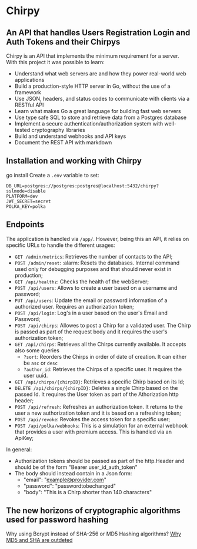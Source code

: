 # Chirpy

## An API that handles Users Registration Login and Auth Tokens and their Chirpys

Chirpy is an API that implements the minimum requirement for a server. With this project it was possible to learn:

- Understand what web servers are and how they power real-world web applications
- Build a production-style HTTP server in Go, without the use of a framework
- Use JSON, headers, and status codes to communicate with clients via a RESTful API
- Learn what makes Go a great language for building fast web servers
- Use type safe SQL to store and retrieve data from a Postgres database
- Implement a secure authentication/authorization system with well-tested cryptography libraries
- Build and understand webhooks and API keys
- Document the REST API with markdown

## Installation and working with Chirpy

go install
Create a `.env` variable to set:

```
DB_URL=postgres://postgres:postgres@localhost:5432/chirpy?sslmode=disable
PLATFORM=dev
JWT_SECRET=secret
POLKA_KEY=polka
```

## Endpoints

The application is handled via `/app/`. However, being this an API, it relies on specific URLs to handle the different usages:
- `GET /admin/metrics`: Retrieves the number of contacts to the API; 
- `POST /admin/reset`: :alarm: Resets the databases. Internal command used only for debugging purposes and that should never exist in production;
- `GET /api/healthz`: Checks the health of the webServer;
- `POST /api/users`: Allows to create a user based on a username and password;
- `PUT /api/users`: Update the email or password information of a authorized user. Requires an authorization token;
- `POST /api/login`: Log's in a user based on the user's Email and Password;
- `POST /api/chirps`: Allowes to post a Chirp for a validated user. The Chirp is passed as part of the request body and it requires the user's authorization token;
- `GET /api/chirps`: Retrieves all the Chirps currently available. It accepts also some queries
    - `?sort`: Reorders the Chirps in order of date of creation. It can either be `asc` or `desc`
    - `?author_id`: Retrieves the Chirps of a specific user. It requires the user uuid.
- `GET /api/chirps/{chirpID}`: Retrieves a specific Chirp based on its Id;
- `DELETE /api/chirps/{chirpID}`: Deletes a single Chirp based on the passed Id. It requires the User token as part of the Athorization http header;
- `POST /api/refresh`: Refreshes an authorization token. It returns to the user a new authorization token and it is based on a refreshing token;
- `POST /api/revoke`: Revokes the access token for a specific user;
- `POST /api/polka/webhooks`: This is a simulation for an external webhook that provides a user with premium access. This is handled via an ApiKey;

In general:
- Authorization tokens should be passed as part of the http.Header and should be of the form "Bearer user_id_auth_token"
- The body should instead contain in a Json form:
    - "email": "example@provider.com"
    - "password": "passwordtobechanged"
    - "body": "This is a Chirp shorter than 140 characters"

## The new horizons of cryptographic algorithms used for password hashing

Why using Bcrypt instead of SHA-256 or MD5 Hashing algorithms? [Why MD5 and SHA are outdeted](https://dev.to/lovestaco/hashing-passwords-why-md5-and-sha-are-outdated-and-why-you-should-use-scrypt-or-bcrypt-48p2)

